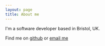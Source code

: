 ```yaml
---
layout: page
title: About me 
---
```


I'm a software developer based in Bristol, UK.

Find me on [github](https://github.com/bitdivision) or [email me](mailto:enquiries@rfwebb.com)
